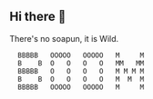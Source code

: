 ## Hi there 👋

There's no soapun, it is Wild.

```
  BBBBB   OOOOO   OOOOO   M     M
  B    B  O   O   O   O   MM   MM
  BBBBB   O   O   O   O   M M M M
  B    B  O   O   O   O   M  M  M
  BBBBB   OOOOO   OOOOO   M     M
```
<!--
**Optimus47/Optimus47** is a ✨ _special_ ✨ repository because its `README.md` (this file) appears on your GitHub profile.

Here are some ideas to get you started:

- 🔭 I’m currently working on ...
- 🌱 I’m currently learning ...
- 👯 I’m looking to collaborate on ...
- 🤔 I’m looking for help with ...
- 💬 Ask me about ...
- 📫 How to reach me: ...
- 😄 Pronouns: ...
- ⚡ Fun fact: ...
-->
